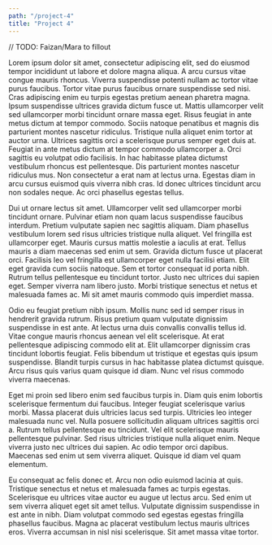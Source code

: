 ```yaml
---
path: "/project-4"
title: "Project 4"
---
```


// TODO: Faizan/Mara to fillout

Lorem ipsum dolor sit amet, consectetur adipiscing elit, sed do eiusmod tempor incididunt ut labore et dolore magna aliqua. A arcu cursus vitae congue mauris rhoncus. Viverra suspendisse potenti nullam ac tortor vitae purus faucibus. Tortor vitae purus faucibus ornare suspendisse sed nisi. Cras adipiscing enim eu turpis egestas pretium aenean pharetra magna. Ipsum suspendisse ultrices gravida dictum fusce ut. Mattis ullamcorper velit sed ullamcorper morbi tincidunt ornare massa eget. Risus feugiat in ante metus dictum at tempor commodo. Sociis natoque penatibus et magnis dis parturient montes nascetur ridiculus. Tristique nulla aliquet enim tortor at auctor urna. Ultrices sagittis orci a scelerisque purus semper eget duis at. Feugiat in ante metus dictum at tempor commodo ullamcorper a. Orci sagittis eu volutpat odio facilisis. In hac habitasse platea dictumst vestibulum rhoncus est pellentesque. Dis parturient montes nascetur ridiculus mus. Non consectetur a erat nam at lectus urna. Egestas diam in arcu cursus euismod quis viverra nibh cras. Id donec ultrices tincidunt arcu non sodales neque. Ac orci phasellus egestas tellus.

Dui ut ornare lectus sit amet. Ullamcorper velit sed ullamcorper morbi tincidunt ornare. Pulvinar etiam non quam lacus suspendisse faucibus interdum. Pretium vulputate sapien nec sagittis aliquam. Diam phasellus vestibulum lorem sed risus ultricies tristique nulla aliquet. Vel fringilla est ullamcorper eget. Mauris cursus mattis molestie a iaculis at erat. Tellus mauris a diam maecenas sed enim ut sem. Gravida dictum fusce ut placerat orci. Facilisis leo vel fringilla est ullamcorper eget nulla facilisi etiam. Elit eget gravida cum sociis natoque. Sem et tortor consequat id porta nibh. Rutrum tellus pellentesque eu tincidunt tortor. Justo nec ultrices dui sapien eget. Semper viverra nam libero justo. Morbi tristique senectus et netus et malesuada fames ac. Mi sit amet mauris commodo quis imperdiet massa.

Odio eu feugiat pretium nibh ipsum. Mollis nunc sed id semper risus in hendrerit gravida rutrum. Risus pretium quam vulputate dignissim suspendisse in est ante. At lectus urna duis convallis convallis tellus id. Vitae congue mauris rhoncus aenean vel elit scelerisque. At erat pellentesque adipiscing commodo elit at. Elit ullamcorper dignissim cras tincidunt lobortis feugiat. Felis bibendum ut tristique et egestas quis ipsum suspendisse. Blandit turpis cursus in hac habitasse platea dictumst quisque. Arcu risus quis varius quam quisque id diam. Nunc vel risus commodo viverra maecenas.

Eget mi proin sed libero enim sed faucibus turpis in. Diam quis enim lobortis scelerisque fermentum dui faucibus. Integer feugiat scelerisque varius morbi. Massa placerat duis ultricies lacus sed turpis. Ultricies leo integer malesuada nunc vel. Nulla posuere sollicitudin aliquam ultrices sagittis orci a. Rutrum tellus pellentesque eu tincidunt. Vel elit scelerisque mauris pellentesque pulvinar. Sed risus ultricies tristique nulla aliquet enim. Neque viverra justo nec ultrices dui sapien. Ac odio tempor orci dapibus. Maecenas sed enim ut sem viverra aliquet. Quisque id diam vel quam elementum.

Eu consequat ac felis donec et. Arcu non odio euismod lacinia at quis. Tristique senectus et netus et malesuada fames ac turpis egestas. Scelerisque eu ultrices vitae auctor eu augue ut lectus arcu. Sed enim ut sem viverra aliquet eget sit amet tellus. Vulputate dignissim suspendisse in est ante in nibh. Diam volutpat commodo sed egestas egestas fringilla phasellus faucibus. Magna ac placerat vestibulum lectus mauris ultrices eros. Viverra accumsan in nisl nisi scelerisque. Sit amet massa vitae tortor.
